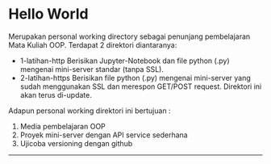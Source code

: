 # Hello World

Merupakan personal working directory sebagai penunjang pembelajaran Mata Kuliah OOP. Terdapat 2 direktori diantaranya:
* 1-latihan-http
  Berisikan Jupyter-Notebook dan file python (.py) mengenai mini-server standar (tanpa SSL).
* 2-latihan-https
  Berisikan file python (.py) mengenai mini-server yang sudah menggunakan SSL dan merespon GET/POST request. Direktori ini akan terus di-update.

Adapun personal working direktori ini bertujuan :
1. Media pembelajaran OOP
2. Proyek mini-server dengan API service sederhana
3. Ujicoba versioning dengan github

-------
